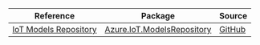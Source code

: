 | Reference | Package | Source |
|---|---|---|
|[IoT Models Repository](iot.modelsrepository-readme.md)|[Azure.IoT.ModelsRepository](https://www.nuget.org/packages/Azure.IoT.ModelsRepository)|[GitHub](https://github.com/Azure/azure-sdk-for-net/blob/main/sdk/modelsrepository/Azure.IoT.ModelsRepository)|
